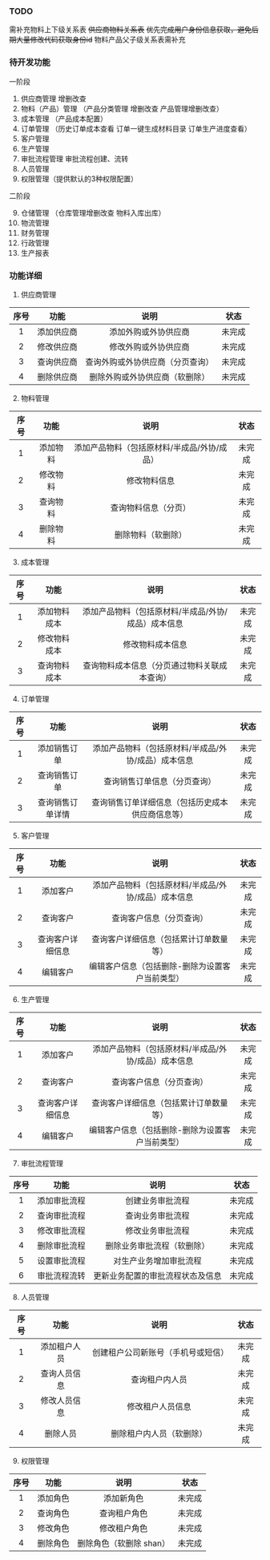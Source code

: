 ### TODO

需补充物料上下级关系表 ~~供应商物料关系表~~
~~优先完成用户身份信息获取，避免后期大量修改代码获取身份id~~
物料产品父子级关系表需补充

### 待开发功能

一阶段

1. 供应商管理 增删改查
2. 物料（产品）管理 （产品分类管理 增删改查 产品管理增删改查）
3. 成本管理 （产品成本配置）
4. 订单管理 （历史订单成本查看 订单一键生成材料目录 订单生产进度查看）
5. 客户管理
6. 生产管理
7. 审批流程管理 审批流程创建、流转
8. 人员管理
9. 权限管理（提供默认的3种权限配置）

二阶段

9. 仓储管理 （仓库管理增删改查 物料入库出库）
10. 物流管理
11. 财务管理
12. 行政管理
13. 生产报表

### 功能详细

1. 供应商管理

| 序号 |  功能   |        说明        | 状态  |
|:--:|:-----:|:----------------:|:---:|
| 1  | 添加供应商 |    添加外购或外协供应商    | 未完成 |
| 2  | 修改供应商 |    修改外购或外协供应商    | 未完成 |
| 3  | 查询供应商 | 查询外购或外协供应商（分页查询） | 未完成 |
| 4  | 删除供应商 | 删除外购或外协供应商（软删除）  | 未完成 |

2. 物料管理

| 序号 |  功能  |           说明            | 状态  |
|:--:|:----:|:-----------------------:|:---:|
| 1  | 添加物料 | 添加产品物料（包括原材料/半成品/外协/成品） | 未完成 |
| 2  | 修改物料 |         修改物料信息          | 未完成 |
| 3  | 查询物料 |       查询物料信息（分页）        | 未完成 |
| 4  | 删除物料 |        删除物料（软删除）        | 未完成 |

3. 成本管理

| 序号 |   功能   |             说明              | 状态  |
|:--:|:------:|:---------------------------:|:---:|
| 1  | 添加物料成本 | 添加产品物料（包括原材料/半成品/外协/成品）成本信息 | 未完成 |
| 2  | 修改物料成本 |          修改物料成本信息           | 未完成 |
| 3  | 查询物料成本 |   查询物料成本信息（分页通过物料关联成本查询）    | 未完成 |

4. 订单管理

| 序号 |    功能    |             说明              | 状态  |
|:--:|:--------:|:---------------------------:|:---:|
| 1  |  添加销售订单  | 添加产品物料（包括原材料/半成品/外协/成品）成本信息 | 未完成 |
| 2  |  查询销售订单  |       查询销售订单信息（分页查询）        | 未完成 |
| 3  | 查询销售订单详情 |  查询销售订单详细信息（包括历史成本 供应商信息等）  | 未完成 |

5. 客户管理

| 序号 |    功能    |             说明              | 状态  |
|:--:|:--------:|:---------------------------:|:---:|
| 1  |   添加客户   | 添加产品物料（包括原材料/半成品/外协/成品）成本信息 | 未完成 |
| 2  |   查询客户   |        查询客户信息（分页查询）         | 未完成 |
| 3  | 查询客户详细信息 |     查询客户详细信息（包括累计订单数量等）     | 未完成 |
| 4  |   编辑客户   |  编辑客户信息（包括删除-删除为设置客户当前类型）   | 未完成 |

6. 生产管理

| 序号 |    功能    |             说明              | 状态  |
|:--:|:--------:|:---------------------------:|:---:|
| 1  |   添加客户   | 添加产品物料（包括原材料/半成品/外协/成品）成本信息 | 未完成 |
| 2  |   查询客户   |        查询客户信息（分页查询）         | 未完成 |
| 3  | 查询客户详细信息 |     查询客户详细信息（包括累计订单数量等）     | 未完成 |
| 4  |   编辑客户   |  编辑客户信息（包括删除-删除为设置客户当前类型）   | 未完成 |

7. 审批流程管理

| 序号 |   功能   |        说明        | 状态  |
|:--:|:------:|:----------------:|:---:|
| 1  | 添加审批流程 |     创建业务审批流程     | 未完成 |
| 2  | 查询审批流程 |     查询业务审批流程     | 未完成 |
| 3  | 修改审批流程 |     修改业务审批流程     | 未完成 |
| 4  | 删除审批流程 |  删除业务审批流程（软删除）   | 未完成 |
| 5  | 设置审批流程 |   对生产业务增加审批流程    | 未完成 |
| 6  | 审批流程流转 | 更新业务配置的审批流程状态及信息 | 未完成 |

8. 人员管理

| 序号 |   功能   |        说明         | 状态  |
|:--:|:------:|:-----------------:|:---:|
| 1  | 添加租户人员 | 创建租户公司新账号（手机号或短信） | 未完成 |
| 2  | 查询人员信息 |      查询租户内人员      | 未完成 |
| 3  | 修改人员信息 |     修改租户人员信息      | 未完成 |
| 4  |  删除人员  |   删除租户内人员（软删除）    | 未完成 |

9. 权限管理

| 序号 |  功能  |       说明       | 状态  |
|:--:|:----:|:--------------:|:---:|
| 1  | 添加角色 |     添加新角色      | 未完成 |
| 2  | 查询角色 |     查询租户角色     | 未完成 |
| 3  | 修改角色 |     修改租户角色     | 未完成 |
| 4  | 删除角色 | 删除角色（软删除 shan） | 未完成 |
